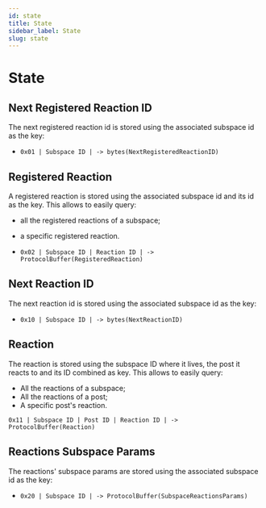 ```yaml
---
id: state
title: State
sidebar_label: State
slug: state
---
```


# State

## Next Registered Reaction ID
The next registered reaction id is stored using the associated subspace id as the key:

- `0x01 | Subspace ID | -> bytes(NextRegisteredReactionID)`

## Registered Reaction
A registered reaction is stored using the associated subspace id and its id as the key. This allows to easily
query:
- all the registered reactions of a subspace;
- a specific registered reaction.

- `0x02 | Subspace ID | Reaction ID | -> ProtocolBuffer(RegisteredReaction)`

## Next Reaction ID
The next reaction id is stored using the associated subspace id as the key:

- `0x10 | Subspace ID | -> bytes(NextReactionID)`

## Reaction
The reaction is stored using the subspace ID where it lives, the post it reacts to and its ID combined as key. This allows to easily query:
- All the reactions of a subspace;
- All the reactions of a post;
- A specific post's reaction.

`0x11 | Subspace ID | Post ID | Reaction ID | -> ProtocolBuffer(Reaction)`

## Reactions Subspace Params
The reactions' subspace params are stored using the associated subspace id as the key:

- `0x20 | Subspace ID | -> ProtocolBuffer(SubspaceReactionsParams)`